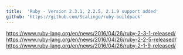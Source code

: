 ```yaml
---
title:	'Ruby - Version 2.3.1, 2.2.5, 2.1.9 support added'
github: 'https://github.com/Scalingo/ruby-buildpack'
---
```


https://www.ruby-lang.org/en/news/2016/04/26/ruby-2-3-1-released/
https://www.ruby-lang.org/en/news/2016/04/26/ruby-2-2-5-released/
https://www.ruby-lang.org/en/news/2016/04/26/ruby-2-1-9-released/
